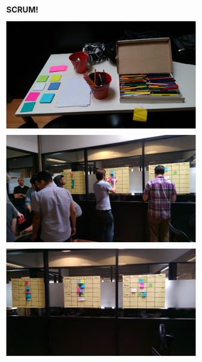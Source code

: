 ## SCRUM!

![resources.jpg](resources.jpg)

![scrum.jpg](scrum.jpg)

![scrum_again.jpg](scrum_again.jpg)
